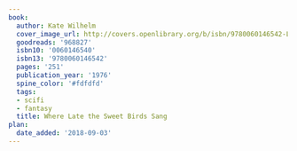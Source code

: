 ```yaml
---
book:
  author: Kate Wilhelm
  cover_image_url: http://covers.openlibrary.org/b/isbn/9780060146542-L.jpg
  goodreads: '968827'
  isbn10: '0060146540'
  isbn13: '9780060146542'
  pages: '251'
  publication_year: '1976'
  spine_color: '#fdfdfd'
  tags:
  - scifi
  - fantasy
  title: Where Late the Sweet Birds Sang
plan:
  date_added: '2018-09-03'
---
```

